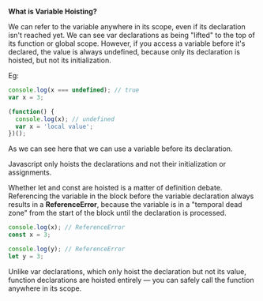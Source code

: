 **What is Variable Hoisting?**

We can refer to the variable anywhere in its scope, even if its declaration isn't reached yet. We can see var declarations as being "lifted" to the top of its function or global scope. However, if you access a variable before it's declared, the value is always undefined, because only its declaration is hoisted, but not its initialization.

Eg: 
```javascript
console.log(x === undefined); // true
var x = 3;

(function() {
  console.log(x); // undefined
  var x = 'local value';
})();
```

As we can see here that we can use a variable before its declaration.

Javascript only hoists the declarations and not their initialization or assignments.

Whether let and const are hoisted is a matter of definition debate. Referencing the variable in the block before the variable declaration always results in a **ReferenceError**, because the variable is in a "temporal dead zone" from the start of the block until the declaration is processed.

```javascript
console.log(x); // ReferenceError
const x = 3;

console.log(y); // ReferenceError
let y = 3;
```
Unlike var declarations, which only hoist the declaration but not its value, function declarations are hoisted entirely — you can safely call the function anywhere in its scope.
